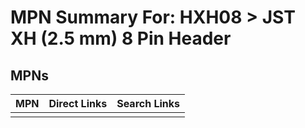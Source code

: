 



# MPN Summary For: HXH08 > JST XH (2.5 mm) 8 Pin Header

## MPNs
  

|MPN|Direct Links|Search Links|
| :--- | :--- | :--- |
||||
